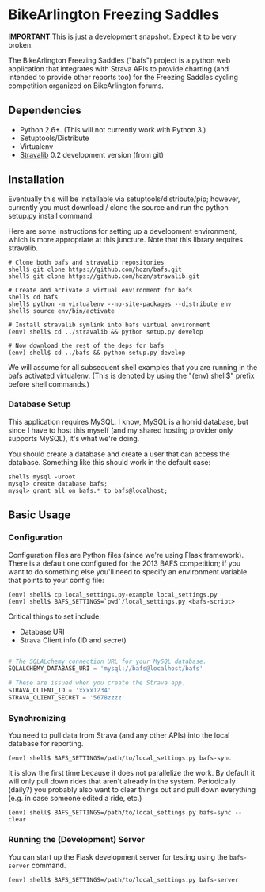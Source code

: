 # BikeArlington Freezing Saddles

**IMPORTANT**
This is just a development snapshot.  Expect it to be very broken.

The BikeArlington Freezing Saddles ("bafs") project is a python web application that integrates with Strava APIs to 
provide charting (and intended to provide other reports too) for the Freezing Saddles cycling competition organized
on BikeArlington forums.

## Dependencies
 
* Python 2.6+.  (This will not currently work with Python 3.)
* Setuptools/Distribute
* Virtualenv
* [Stravalib](http://github.com/hozn/stravalib) 0.2 development version (from git)

## Installation

Eventually this will be installable via setuptools/distribute/pip; however, currently you must 
download / clone the source and run the python setup.py install command.

Here are some instructions for setting up a development environment, which is more appropriate
at this juncture.  Note that this library requires stravalib.

	# Clone both bafs and stravalib repositories
	shell$ git clone https://github.com/hozn/bafs.git
	shell$ git clone https://github.com/hozn/stravalib.git
	
	# Create and activate a virtual environment for bafs
	shell$ cd bafs
	shell$ python -m virtualenv --no-site-packages --distribute env
	shell$ source env/bin/activate
	
	# Install stravalib symlink into bafs virtual environment 
	(env) shell$ cd ../stravalib && python setup.py develop
	
	# Now download the rest of the deps for bafs
	(env) shell$ cd ../bafs && python setup.py develop

We will assume for all subsequent shell examples that you are running in the bafs activated virtualenv.  (This is denoted by using 
the "(env) shell$" prefix before shell commands.)    
   
### Database Setup

This application requires MySQL.  I know, MySQL is a horrid database, but since I have to host this myself (and my shared hosting
provider only supports MySQL), it's what we're doing.

You should create a database and create a user that can access the database.  Something like this should work in the default case:

	shell$ mysql -uroot
	mysql> create database bafs;
	mysql> grant all on bafs.* to bafs@localhost;

## Basic Usage

### Configuration

Configuration files are Python files (since we're using Flask framework).  There is a default one configured for the 2013 BAFS competition;
if you want to do something else you'll need to specify an environment variable that points to your config file:

	(env) shell$ cp local_settings.py-example local_settings.py
	(env) shell$ BAFS_SETTINGS=`pwd`/local_settings.py <bafs-script>
	
Critical things to set include:
* Database URI
* Strava Client info (ID and secret)

```python

# The SQLALchemy connection URL for your MySQL database.
SQLALCHEMY_DATABASE_URI = 'mysql://bafs@localhost/bafs'

# These are issued when you create the Strava app.
STRAVA_CLIENT_ID = 'xxxx1234'
STRAVA_CLIENT_SECRET = '5678zzzz'
```
	
### Synchronizing

You need to pull data from Strava (and any other APIs) into the local database for reporting.

	(env) shell$ BAFS_SETTINGS=/path/to/local_settings.py bafs-sync
	
It is slow the first time because it does not parallelize the work.  By default it will only pull down rides that aren't
already in the system.  Periodically (daily?) you probably also want to clear things out and pull down everything (e.g. in
case someone edited a ride, etc.)

	(env) shell$ BAFS_SETTINGS=/path/to/local_settings.py bafs-sync --clear

### Running the (Development) Server

You can start up the Flask development server for testing using the `bafs-server` command.

	(env) shell$ BAFS_SETTINGS=/path/to/local_settings.py bafs-server
	
